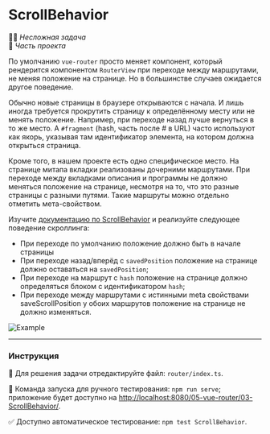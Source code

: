 # ScrollBehavior

👶🏻 _Несложная задача_\
💼 _Часть проекта_

<!--start_statement-->

По умолчанию `vue-router` просто меняет компонент, который рендерится компонентом `RouterView` при переходе между
маршрутами, не меняя положение на странице. Но в большинстве случаев ожидается другое поведение.

Обычно новые страницы в браузере открываются с начала. И лишь иногда требуется прокрутить страницу к определённому месту
или не менять положение. Например, при переходе назад лучше вернуться в то же место. А `#fragment` (hash, часть после #
в URL) часто используют как якорь, указывая там идентификатор элемента, на котором должна открыться страница.

Кроме того, в нашем проекте есть одно специфическое место. На странице митапа вкладки реализованы дочерними маршрутами.
При переходе между вкладками описания и программы не должно меняться положение на странице, несмотря на то, что это
разные страницы с разными путями. Такие маршруты можно отдельно отметить мета-свойством.

Изучите [документацию по ScrollBehavior](https://router.vuejs.org/guide/advanced/scroll-behavior.html) и реализуйте
следующее поведение скроллинга:

- При переходе по умолчанию положение должно быть в начале страницы
- При переходе назад/вперёд с `savedPosition` положение на странице должно оставаться на `savedPosition`;
- При переходе на маршрут с `hash` положение на странице должно определяться блоком с идентификатором `hash`;
- При переходе между маршрутами c истинными meta свойствами saveScrollPosition у обоих маршрутов положение на странице
  не должно изменяться.

<img src="https://i.imgur.com/vVxQPJr.gif" alt="Example" style="max-width: 100%" />
<!--end_statement-->

---

### Инструкция

📝 Для решения задачи отредактируйте файл: `router/index.ts`.

🚀 Команда запуска для ручного тестирования: `npm run serve`;\
приложение будет доступно на [http://localhost:8080/05-vue-router/03-ScrollBehavior/](http://localhost:8080/05-vue-router/03-ScrollBehavior/).

✅ Доступно автоматическое тестирование: `npm test ScrollBehavior`.
